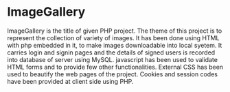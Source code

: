 # ImageGallery
ImageGallery is the title of given PHP project.
The theme of this project is to represent the collection of variety of images.
It has been done using HTML with php embedded in it, to make images downloadable into local syetem.
It carries login and signin pages and the details of signed users is recorded into database of server using MySQL.
javascript has been used to validate HTML forms and to provide few other functionalities.
External CSS has been used to beautify the web pages of the project.
Cookies and session codes have been provided at client side using PHP.
